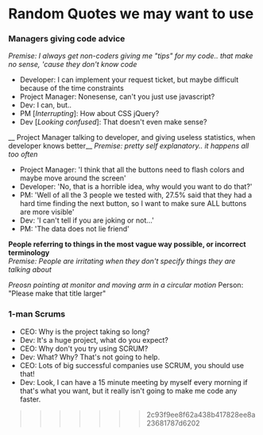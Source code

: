 Random Quotes we may want to use
=================================
  
  
### Managers giving code advice
*Premise: I always get non-coders giving me "tips" for my code.. that make no sense, 'cause they don't know code*  
  
* Developer: I can implement your request ticket, but maybe difficult because of the time constraints
* Project Manager: Nonesense, can't you just use javascript?
* Dev: I can, but..
* PM [_Interrupting_]: How about CSS jQuery?
* Dev [_Looking confused_]: That doesn't even make sense?
  
   
__ Project Manager talking to developer, and giving useless statistics, when developer knows better__
*Premise: pretty self explanatory.. it happens all too often*
  
* Project Manager: 'I think that all the buttons need to flash colors and maybe move around the screen'  
* Developer: 'No, that is a horrible idea, why would you want to do that?'  
* PM: 'Well of all the 3 people we tested with, 27.5% said that they had a hard time finding the next button, so I want to make sure ALL buttons are more visible'  
* Dev: 'I can't tell if you are joking or not...'  
* PM: 'The data does not lie friend'
  
  
__People referring to things in the most vague way possible, or incorrect terminology__  
*Premise: People are irritating when they don't specify things they are talking about*
  
*Preosn pointing at monitor and moving arm in a circular motion*
Person: "Please make that title larger"
  

### 1-man Scrums

* CEO: Why is the project taking so long?
* Dev: It's a huge project, what do you expect?
* CEO: Why don't you try using SCRUM?
* Dev: What? Why? That's not going to help.
* CEO: Lots of big successful companies use SCRUM, you should use that!
* Dev: Look, I can have a 15 minute meeting by myself every morning if that's what you want, but it really isn't going to make me code any faster.
>>>>>>> 2c93f9ee8f62a438b417828ee8a23681787d6202
